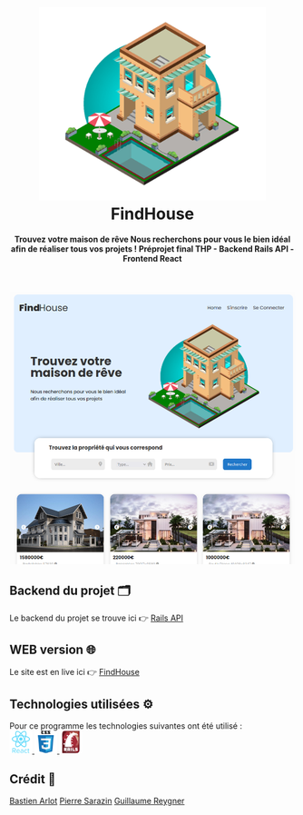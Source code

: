 
<h1 align="center">
  <br>
  <a href="https://guillaume-rygn.github.io/FindHouse/"><img src="src/ressources/house.png" alt="FindHouse" width="400"></a>
  <br>
FindHouse<br>
</h1>
<h4 align="center">Trouvez votre maison de rêve
Nous recherchons pour vous le bien idéal afin de réaliser tous vos projets ! Préprojet final THP - Backend Rails API - Frontend React</h4>
<br>

![FindHouse](src/ressources/banner.png)

## Backend du projet 🗂️

Le backend du projet se trouve ici 👉 [Rails API](https://github.com/PierreSARAZIN1/BackEnd-Immob)

## WEB version 🌐

Le site est en live ici 👉 [FindHouse](https://guillaume-rygn.github.io/FindHouse/)

## Technologies utilisées ⚙️

<p align="left">Pour ce programme les technologies suivantes ont été utilisé : <br>
<a href="https://fr.reactjs.org/" target="_blank" rel="noreferrer"> <img src="https://raw.githubusercontent.com/devicons/devicon/master/icons/react/react-original-wordmark.svg" alt="react" width="40" height="40"/> </a>
<a href="https://www.w3schools.com/css/" target="_blank" rel="noreferrer"> <img src="https://raw.githubusercontent.com/devicons/devicon/master/icons/css3/css3-original-wordmark.svg" alt="css3" width="40" height="40"/> </a>
<a href="https://rubyonrails.org/" target="_blank" rel="noreferrer"> <img src="https://raw.githubusercontent.com/devicons/devicon/master/icons/rails/rails-original-wordmark.svg" alt="rails" width="40" height="40"/> </a>


## Crédit 🔗
[Bastien Arlot](https://github.com/Bastien-Arlot)
[Pierre Sarazin](https://github.com/PierreSARAZIN1)
[Guillaume Reygner](https://github.com/guillaume-rygn)